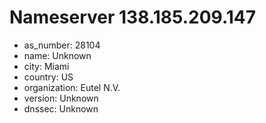 # Nameserver 138.185.209.147

* as_number: 28104
* name: Unknown
* city: Miami
* country: US
* organization: Eutel N.V.
* version: Unknown
* dnssec: Unknown
